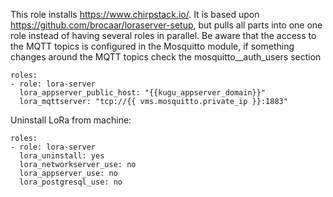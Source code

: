 This role installs https://www.chirpstack.io/. It is based upon https://github.com/brocaar/loraserver-setup, but pulls all parts into one one role instead of having several roles in parallel.
Be aware that the access to the MQTT topics is configured in the Mosquitto module, if something changes around the MQTT topics check the mosquitto__auth_users section
```
roles:
- role: lora-server
  lora_appserver_public_host: "{{kugu_appserver_domain}}"
  lora_mqttserver: "tcp://{{ vms.mosquitto.private_ip }}:1883"
```

Uninstall LoRa from machine:

```
roles:
- role: lora-server
  lora_uninstall: yes
  lora_networkserver_use: no
  lora_appserver_use: no
  lora_postgresql_use: no
```
